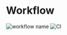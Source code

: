 # Workflow

![workflow name](https://github.com/Dulya-Perera/Workflow/First%20Workflow/badge.svg)
![CI](https://github.com/Dulya-Perera/Workflow/workflows/CI/badge.svg)

